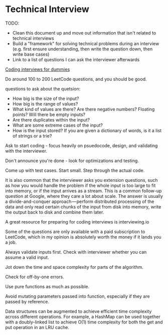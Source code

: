 # Technical Interview

TODO:

- Clean this document up and move out information that isn't related to technical interviews
- Build a "framework" for solving technical problems during an interview (e.g. first ensure understanding, then write the question down, then write base cases)
- Link to a list of questions I can ask the interviewer afterwards

[Coding interviews for dummies](https://medium.freecodecamp.org/coding-interviews-for-dummies-5e048933b82b)

Do around 100 to 200 LeetCode questions, and you should be good.

questions to ask about the quetsion:

- How big is the size of the input?
- How big is the range of values?
- What kind of values are there? Are there negative numbers? Floating points? Will there be empty inputs?
- Are there duplicates within the input?
- What are some extreme cases of the input?
- How is the input stored? If you are given a dictionary of words, is it a list of strings or a trie?

Ask to start coding - focus heavily on psuedocode, design, and validating with the interviewer.

Don't announce you're done - look for optimizations and testing.

Come up with test cases. Start small. Step through the actual code.

It is also common that the interviewer asks you extension questions, such as how you would handle the problem if the whole input is too large to fit into memory, or if the input arrives as a stream. This is a common follow-up question at Google, where they care a lot about scale. The answer is usually a divide-and-conquer approach — perform distributed processing of the data and only read certain chunks of the input from disk into memory, write the output back to disk and combine them later.

A great resource for preparing for coding interviews is interviewing.io

Some of the questions are only available with a paid subscription to LeetCode, which in my opinion is absolutely worth the money if it lands you a job.

Always validate inputs first. Check with interviewer whether you can assume a valid input.

Jot down the time and space complexity for parts of the algorithm.

Check for off-by-one errors.

Use pure functions as much as possible.

Avoid mutating parameters passed into function, especially if they are passed by reference.

Data structures can be augmented to achieve efficient time complexity across different operations. For example, a HashMap can be used together with a doubly-linked list to achieve O(1) time complexity for both the get and put operation in an LRU cache.
